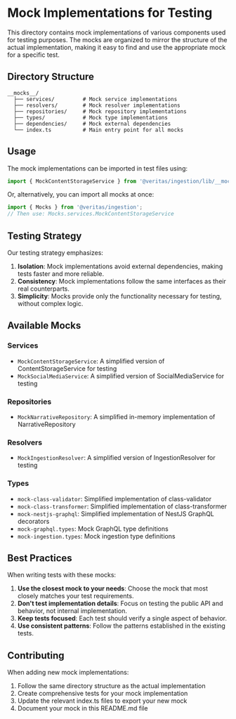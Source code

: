 # Mock Implementations for Testing

This directory contains mock implementations of various components used for testing purposes. The mocks are organized to mirror the structure of the actual implementation, making it easy to find and use the appropriate mock for a specific test.

## Directory Structure

```
__mocks__/
  ├── services/         # Mock service implementations
  ├── resolvers/        # Mock resolver implementations
  ├── repositories/     # Mock repository implementations
  ├── types/            # Mock type implementations
  ├── dependencies/     # Mock external dependencies
  └── index.ts          # Main entry point for all mocks
```

## Usage

The mock implementations can be imported in test files using:

```typescript
import { MockContentStorageService } from '@veritas/ingestion/lib/__mocks__/services';
```

Or, alternatively, you can import all mocks at once:

```typescript
import { Mocks } from '@veritas/ingestion';
// Then use: Mocks.services.MockContentStorageService
```

## Testing Strategy

Our testing strategy emphasizes:

1. **Isolation**: Mock implementations avoid external dependencies, making tests faster and more reliable.
2. **Consistency**: Mock implementations follow the same interfaces as their real counterparts.
3. **Simplicity**: Mocks provide only the functionality necessary for testing, without complex logic.

## Available Mocks

### Services
- `MockContentStorageService`: A simplified version of ContentStorageService for testing
- `MockSocialMediaService`: A simplified version of SocialMediaService for testing

### Repositories
- `MockNarrativeRepository`: A simplified in-memory implementation of NarrativeRepository

### Resolvers
- `MockIngestionResolver`: A simplified version of IngestionResolver for testing

### Types
- `mock-class-validator`: Simplified implementation of class-validator
- `mock-class-transformer`: Simplified implementation of class-transformer
- `mock-nestjs-graphql`: Simplified implementation of NestJS GraphQL decorators
- `mock-graphql.types`: Mock GraphQL type definitions
- `mock-ingestion.types`: Mock ingestion type definitions

## Best Practices

When writing tests with these mocks:

1. **Use the closest mock to your needs**: Choose the mock that most closely matches your test requirements.
2. **Don't test implementation details**: Focus on testing the public API and behavior, not internal implementation.
3. **Keep tests focused**: Each test should verify a single aspect of behavior.
4. **Use consistent patterns**: Follow the patterns established in the existing tests.

## Contributing

When adding new mock implementations:

1. Follow the same directory structure as the actual implementation
2. Create comprehensive tests for your mock implementation
3. Update the relevant index.ts files to export your new mock
4. Document your mock in this README.md file 
